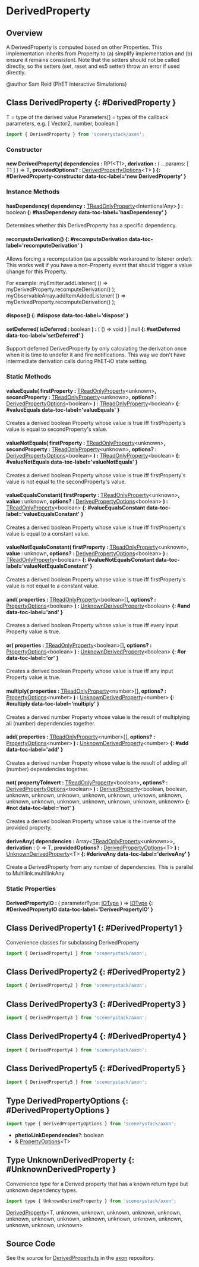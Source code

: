 # DerivedProperty

## Overview

A DerivedProperty is computed based on other Properties.  This implementation inherits from Property to (a) simplify
implementation and (b) ensure it remains consistent. Note that the setters should not be called directly, so the
setters (set, reset and es5 setter) throw an error if used directly.

@author Sam Reid (PhET Interactive Simulations)

## Class DerivedProperty {: #DerivedProperty }


T = type of the derived value
Parameters[] = types of the callback parameters, e.g. [ Vector2, number, boolean ]

```js
import { DerivedProperty } from 'scenerystack/axon';
```
### Constructor

#### new DerivedProperty( dependencies : <span style="font-weight: 400;">RP1&lt;T1&gt;</span>, derivation : <span style="font-weight: 400;">( ...params: [ T1 ] ) =&gt; T</span>, providedOptions? : <span style="font-weight: 400;">[DerivedPropertyOptions](../axon/DerivedProperty.md#DerivedPropertyOptions)&lt;T&gt;</span> ) {: #DerivedProperty-constructor data-toc-label='new DerivedProperty' }

### Instance Methods

#### hasDependency( dependency : <span style="font-weight: 400;">[TReadOnlyProperty](../axon/TReadOnlyProperty.md)&lt;IntentionalAny&gt;</span> ) : <span style="font-weight: 400;"><span style="color: hsla(calc(var(--md-hue) + 180deg),80%,40%,1);">boolean</span></span> {: #hasDependency data-toc-label='hasDependency' }

Determines whether this DerivedProperty has a specific dependency.

#### recomputeDerivation() {: #recomputeDerivation data-toc-label='recomputeDerivation' }

Allows forcing a recomputation (as a possible workaround to listener order). This works well if you have a
non-Property event that should trigger a value change for this Property.

For example:
myEmitter.addListener( () =&gt; myDerivedProperty.recomputeDerivation() );
myObservableArray.addItemAddedListener( () =&gt; myDerivedProperty.recomputeDerivation() );

#### dispose() {: #dispose data-toc-label='dispose' }

#### setDeferred( isDeferred : <span style="font-weight: 400;"><span style="color: hsla(calc(var(--md-hue) + 180deg),80%,40%,1);">boolean</span></span> ) : <span style="font-weight: 400;">( () =&gt; <span style="color: hsla(calc(var(--md-hue) + 180deg),80%,40%,1);">void</span> ) | <span style="color: hsla(calc(var(--md-hue) + 180deg),80%,40%,1);">null</span></span> {: #setDeferred data-toc-label='setDeferred' }

Support deferred DerivedProperty by only calculating the derivation once when it is time to undefer it and fire
notifications. This way we don't have intermediate derivation calls during PhET-iO state setting.

### Static Methods

#### valueEquals( firstProperty : <span style="font-weight: 400;">[TReadOnlyProperty](../axon/TReadOnlyProperty.md)&lt;<span style="color: hsla(calc(var(--md-hue) + 180deg),80%,40%,1);">unknown</span>&gt;</span>, secondProperty : <span style="font-weight: 400;">[TReadOnlyProperty](../axon/TReadOnlyProperty.md)&lt;<span style="color: hsla(calc(var(--md-hue) + 180deg),80%,40%,1);">unknown</span>&gt;</span>, options? : <span style="font-weight: 400;">[DerivedPropertyOptions](../axon/DerivedProperty.md#DerivedPropertyOptions)&lt;<span style="color: hsla(calc(var(--md-hue) + 180deg),80%,40%,1);">boolean</span>&gt;</span> ) : <span style="font-weight: 400;">[TReadOnlyProperty](../axon/TReadOnlyProperty.md)&lt;<span style="color: hsla(calc(var(--md-hue) + 180deg),80%,40%,1);">boolean</span>&gt;</span> {: #valueEquals data-toc-label='valueEquals' }

Creates a derived boolean Property whose value is true iff firstProperty's value is equal to secondProperty's
value.

#### valueNotEquals( firstProperty : <span style="font-weight: 400;">[TReadOnlyProperty](../axon/TReadOnlyProperty.md)&lt;<span style="color: hsla(calc(var(--md-hue) + 180deg),80%,40%,1);">unknown</span>&gt;</span>, secondProperty : <span style="font-weight: 400;">[TReadOnlyProperty](../axon/TReadOnlyProperty.md)&lt;<span style="color: hsla(calc(var(--md-hue) + 180deg),80%,40%,1);">unknown</span>&gt;</span>, options? : <span style="font-weight: 400;">[DerivedPropertyOptions](../axon/DerivedProperty.md#DerivedPropertyOptions)&lt;<span style="color: hsla(calc(var(--md-hue) + 180deg),80%,40%,1);">boolean</span>&gt;</span> ) : <span style="font-weight: 400;">[TReadOnlyProperty](../axon/TReadOnlyProperty.md)&lt;<span style="color: hsla(calc(var(--md-hue) + 180deg),80%,40%,1);">boolean</span>&gt;</span> {: #valueNotEquals data-toc-label='valueNotEquals' }

Creates a derived boolean Property whose value is true iff firstProperty's value is not equal to the
secondProperty's value.

#### valueEqualsConstant( firstProperty : <span style="font-weight: 400;">[TReadOnlyProperty](../axon/TReadOnlyProperty.md)&lt;<span style="color: hsla(calc(var(--md-hue) + 180deg),80%,40%,1);">unknown</span>&gt;</span>, value : <span style="font-weight: 400;"><span style="color: hsla(calc(var(--md-hue) + 180deg),80%,40%,1);">unknown</span></span>, options? : <span style="font-weight: 400;">[DerivedPropertyOptions](../axon/DerivedProperty.md#DerivedPropertyOptions)&lt;<span style="color: hsla(calc(var(--md-hue) + 180deg),80%,40%,1);">boolean</span>&gt;</span> ) : <span style="font-weight: 400;">[TReadOnlyProperty](../axon/TReadOnlyProperty.md)&lt;<span style="color: hsla(calc(var(--md-hue) + 180deg),80%,40%,1);">boolean</span>&gt;</span> {: #valueEqualsConstant data-toc-label='valueEqualsConstant' }

Creates a derived boolean Property whose value is true iff firstProperty's value is equal to a constant value.

#### valueNotEqualsConstant( firstProperty : <span style="font-weight: 400;">[TReadOnlyProperty](../axon/TReadOnlyProperty.md)&lt;<span style="color: hsla(calc(var(--md-hue) + 180deg),80%,40%,1);">unknown</span>&gt;</span>, value : <span style="font-weight: 400;"><span style="color: hsla(calc(var(--md-hue) + 180deg),80%,40%,1);">unknown</span></span>, options? : <span style="font-weight: 400;">[DerivedPropertyOptions](../axon/DerivedProperty.md#DerivedPropertyOptions)&lt;<span style="color: hsla(calc(var(--md-hue) + 180deg),80%,40%,1);">boolean</span>&gt;</span> ) : <span style="font-weight: 400;">[TReadOnlyProperty](../axon/TReadOnlyProperty.md)&lt;<span style="color: hsla(calc(var(--md-hue) + 180deg),80%,40%,1);">boolean</span>&gt;</span> {: #valueNotEqualsConstant data-toc-label='valueNotEqualsConstant' }

Creates a derived boolean Property whose value is true iff firstProperty's value is not equal to a constant value.

#### and( properties : <span style="font-weight: 400;">[TReadOnlyProperty](../axon/TReadOnlyProperty.md)&lt;<span style="color: hsla(calc(var(--md-hue) + 180deg),80%,40%,1);">boolean</span>&gt;[]</span>, options? : <span style="font-weight: 400;">[PropertyOptions](../axon/Property.md#PropertyOptions)&lt;<span style="color: hsla(calc(var(--md-hue) + 180deg),80%,40%,1);">boolean</span>&gt;</span> ) : <span style="font-weight: 400;">[UnknownDerivedProperty](../axon/DerivedProperty.md#UnknownDerivedProperty)&lt;<span style="color: hsla(calc(var(--md-hue) + 180deg),80%,40%,1);">boolean</span>&gt;</span> {: #and data-toc-label='and' }

Creates a derived boolean Property whose value is true iff every input Property value is true.

#### or( properties : <span style="font-weight: 400;">[TReadOnlyProperty](../axon/TReadOnlyProperty.md)&lt;<span style="color: hsla(calc(var(--md-hue) + 180deg),80%,40%,1);">boolean</span>&gt;[]</span>, options? : <span style="font-weight: 400;">[PropertyOptions](../axon/Property.md#PropertyOptions)&lt;<span style="color: hsla(calc(var(--md-hue) + 180deg),80%,40%,1);">boolean</span>&gt;</span> ) : <span style="font-weight: 400;">[UnknownDerivedProperty](../axon/DerivedProperty.md#UnknownDerivedProperty)&lt;<span style="color: hsla(calc(var(--md-hue) + 180deg),80%,40%,1);">boolean</span>&gt;</span> {: #or data-toc-label='or' }

Creates a derived boolean Property whose value is true iff any input Property value is true.

#### multiply( properties : <span style="font-weight: 400;">[TReadOnlyProperty](../axon/TReadOnlyProperty.md)&lt;<span style="color: hsla(calc(var(--md-hue) + 180deg),80%,40%,1);">number</span>&gt;[]</span>, options? : <span style="font-weight: 400;">[PropertyOptions](../axon/Property.md#PropertyOptions)&lt;<span style="color: hsla(calc(var(--md-hue) + 180deg),80%,40%,1);">number</span>&gt;</span> ) : <span style="font-weight: 400;">[UnknownDerivedProperty](../axon/DerivedProperty.md#UnknownDerivedProperty)&lt;<span style="color: hsla(calc(var(--md-hue) + 180deg),80%,40%,1);">number</span>&gt;</span> {: #multiply data-toc-label='multiply' }

Creates a derived number Property whose value is the result of multiplying all (number) dependencies together.

#### add( properties : <span style="font-weight: 400;">[TReadOnlyProperty](../axon/TReadOnlyProperty.md)&lt;<span style="color: hsla(calc(var(--md-hue) + 180deg),80%,40%,1);">number</span>&gt;[]</span>, options? : <span style="font-weight: 400;">[PropertyOptions](../axon/Property.md#PropertyOptions)&lt;<span style="color: hsla(calc(var(--md-hue) + 180deg),80%,40%,1);">number</span>&gt;</span> ) : <span style="font-weight: 400;">[UnknownDerivedProperty](../axon/DerivedProperty.md#UnknownDerivedProperty)&lt;<span style="color: hsla(calc(var(--md-hue) + 180deg),80%,40%,1);">number</span>&gt;</span> {: #add data-toc-label='add' }

Creates a derived number Property whose value is the result of adding all (number) dependencies together.

#### not( propertyToInvert : <span style="font-weight: 400;">[TReadOnlyProperty](../axon/TReadOnlyProperty.md)&lt;<span style="color: hsla(calc(var(--md-hue) + 180deg),80%,40%,1);">boolean</span>&gt;</span>, options? : <span style="font-weight: 400;">[DerivedPropertyOptions](../axon/DerivedProperty.md#DerivedPropertyOptions)&lt;<span style="color: hsla(calc(var(--md-hue) + 180deg),80%,40%,1);">boolean</span>&gt;</span> ) : <span style="font-weight: 400;">[DerivedProperty](../axon/DerivedProperty.md)&lt;<span style="color: hsla(calc(var(--md-hue) + 180deg),80%,40%,1);">boolean</span>, <span style="color: hsla(calc(var(--md-hue) + 180deg),80%,40%,1);">boolean</span>, <span style="color: hsla(calc(var(--md-hue) + 180deg),80%,40%,1);">unknown</span>, <span style="color: hsla(calc(var(--md-hue) + 180deg),80%,40%,1);">unknown</span>, <span style="color: hsla(calc(var(--md-hue) + 180deg),80%,40%,1);">unknown</span>, <span style="color: hsla(calc(var(--md-hue) + 180deg),80%,40%,1);">unknown</span>, <span style="color: hsla(calc(var(--md-hue) + 180deg),80%,40%,1);">unknown</span>, <span style="color: hsla(calc(var(--md-hue) + 180deg),80%,40%,1);">unknown</span>, <span style="color: hsla(calc(var(--md-hue) + 180deg),80%,40%,1);">unknown</span>, <span style="color: hsla(calc(var(--md-hue) + 180deg),80%,40%,1);">unknown</span>, <span style="color: hsla(calc(var(--md-hue) + 180deg),80%,40%,1);">unknown</span>, <span style="color: hsla(calc(var(--md-hue) + 180deg),80%,40%,1);">unknown</span>, <span style="color: hsla(calc(var(--md-hue) + 180deg),80%,40%,1);">unknown</span>, <span style="color: hsla(calc(var(--md-hue) + 180deg),80%,40%,1);">unknown</span>, <span style="color: hsla(calc(var(--md-hue) + 180deg),80%,40%,1);">unknown</span>, <span style="color: hsla(calc(var(--md-hue) + 180deg),80%,40%,1);">unknown</span>&gt;</span> {: #not data-toc-label='not' }

Creates a derived boolean Property whose value is the inverse of the provided property.

#### deriveAny( dependencies : <span style="font-weight: 400;">Array&lt;[TReadOnlyProperty](../axon/TReadOnlyProperty.md)&lt;<span style="color: hsla(calc(var(--md-hue) + 180deg),80%,40%,1);">unknown</span>&gt;&gt;</span>, derivation : <span style="font-weight: 400;">() =&gt; T</span>, providedOptions? : <span style="font-weight: 400;">[DerivedPropertyOptions](../axon/DerivedProperty.md#DerivedPropertyOptions)&lt;T&gt;</span> ) : <span style="font-weight: 400;">[UnknownDerivedProperty](../axon/DerivedProperty.md#UnknownDerivedProperty)&lt;T&gt;</span> {: #deriveAny data-toc-label='deriveAny' }

Create a DerivedProperty from any number of dependencies.  This is parallel to Multilink.multilinkAny

### Static Properties

#### DerivedPropertyIO : <span style="font-weight: 400;">( parameterType: [IOType](../tandem/IOType.md) ) =&gt; [IOType](../tandem/IOType.md)</span> {: #DerivedPropertyIO data-toc-label='DerivedPropertyIO' }



## Class DerivedProperty1 {: #DerivedProperty1 }


Convenience classes for subclassing DerivedProperty

```js
import { DerivedProperty1 } from 'scenerystack/axon';
```


## Class DerivedProperty2 {: #DerivedProperty2 }


```js
import { DerivedProperty2 } from 'scenerystack/axon';
```


## Class DerivedProperty3 {: #DerivedProperty3 }


```js
import { DerivedProperty3 } from 'scenerystack/axon';
```


## Class DerivedProperty4 {: #DerivedProperty4 }


```js
import { DerivedProperty4 } from 'scenerystack/axon';
```


## Class DerivedProperty5 {: #DerivedProperty5 }


```js
import { DerivedProperty5 } from 'scenerystack/axon';
```


## Type DerivedPropertyOptions {: #DerivedPropertyOptions }


```js
import type { DerivedPropertyOptions } from 'scenerystack/axon';
```


- **phetioLinkDependencies**?: <span style="color: hsla(calc(var(--md-hue) + 180deg),80%,40%,1);">boolean</span>
- &amp; [PropertyOptions](../axon/Property.md#PropertyOptions)&lt;T&gt;




## Type UnknownDerivedProperty {: #UnknownDerivedProperty }


Convenience type for a Derived property that has a known return type but unknown dependency types.

```js
import type { UnknownDerivedProperty } from 'scenerystack/axon';
```


[DerivedProperty](../axon/DerivedProperty.md)&lt;T, <span style="color: hsla(calc(var(--md-hue) + 180deg),80%,40%,1);">unknown</span>, <span style="color: hsla(calc(var(--md-hue) + 180deg),80%,40%,1);">unknown</span>, <span style="color: hsla(calc(var(--md-hue) + 180deg),80%,40%,1);">unknown</span>, <span style="color: hsla(calc(var(--md-hue) + 180deg),80%,40%,1);">unknown</span>, <span style="color: hsla(calc(var(--md-hue) + 180deg),80%,40%,1);">unknown</span>, <span style="color: hsla(calc(var(--md-hue) + 180deg),80%,40%,1);">unknown</span>, <span style="color: hsla(calc(var(--md-hue) + 180deg),80%,40%,1);">unknown</span>, <span style="color: hsla(calc(var(--md-hue) + 180deg),80%,40%,1);">unknown</span>, <span style="color: hsla(calc(var(--md-hue) + 180deg),80%,40%,1);">unknown</span>, <span style="color: hsla(calc(var(--md-hue) + 180deg),80%,40%,1);">unknown</span>, <span style="color: hsla(calc(var(--md-hue) + 180deg),80%,40%,1);">unknown</span>, <span style="color: hsla(calc(var(--md-hue) + 180deg),80%,40%,1);">unknown</span>, <span style="color: hsla(calc(var(--md-hue) + 180deg),80%,40%,1);">unknown</span>, <span style="color: hsla(calc(var(--md-hue) + 180deg),80%,40%,1);">unknown</span>, <span style="color: hsla(calc(var(--md-hue) + 180deg),80%,40%,1);">unknown</span>&gt;



## Source Code

See the source for [DerivedProperty.ts](https://github.com/phetsims/axon/blob/main/js/DerivedProperty.ts) in the [axon](https://github.com/phetsims/axon) repository.
